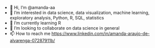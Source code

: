 - 👋 Hi, I’m @amanda-aa
- 👀 I’m interested in data science, data visualization, machine learning, exploratory analysis, Python, R, SQL, statistics
- 🌱 I’m currently learning R
- 💞️ I’m looking to collaborate on data science in general
- 📫 How to reach me https://www.linkedin.com/in/amanda-araujo-de-alvarenga-07287911b/

<!---
amanda-aa/amanda-aa is a ✨ special ✨ repository because its `README.md` (this file) appears on your GitHub profile.
You can click the Preview link to take a look at your changes.
--->
